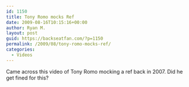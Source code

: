 ```yaml
---
id: 1150
title: Tony Romo mocks Ref
date: 2009-08-16T10:15:16+00:00
author: Ryan M.
layout: post
guid: https://backseatfan.com/?p=1150
permalink: /2009/08/tony-romo-mocks-ref/
categories:
  - Videos
---
```


<div class="entry">
  <p>
  </p>

  <p>
    Came across this video of Tony Romo mocking a ref back in 2007. Did he get fined for this?
  </p>
</div>
